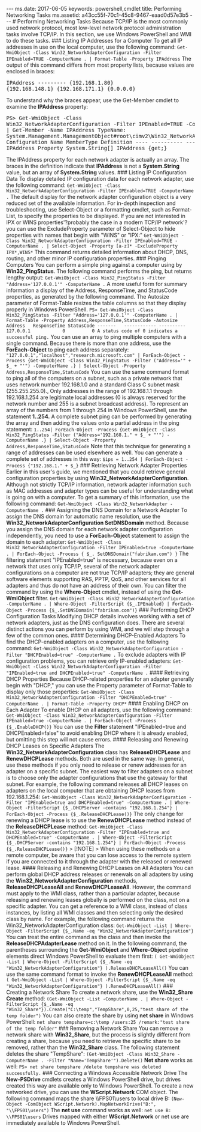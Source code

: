 --- ms.date:  2017-06-05 keywords:  powershell,cmdlet title:  Performing Networking Tasks ms.assetid:  a43cc55f-70c1-45c8-9467-eaad0d57e3b5 ---  # Performing Networking Tasks Because TCP/IP is the most commonly used network protocol, most low-level network protocol administration tasks involve TCP/IP. In this section, we use Windows PowerShell and WMI to do these tasks.  ### Listing IP Addresses for a Computer To get all IP addresses in use on the local computer, use the following command:  ``` Get-WmiObject -Class Win32_NetworkAdapterConfiguration -Filter IPEnabled=TRUE -ComputerName . | Format-Table -Property IPAddress ```  The output of this command differs from most property lists, because values are enclosed in braces:  <pre>IPAddress --------- {192.168.1.80} {192.168.148.1} {192.168.171.1} {0.0.0.0}</pre>  To understand why the braces appear, use the Get-Member cmdlet to examine the **IPAddress** property:  <pre>PS> Get-WmiObject -Class Win32_NetworkAdapterConfiguration -Filter IPEnabled=TRUE -ComputerName . | Get-Member -Name IPAddress TypeName: System.Management.ManagementObject#root\cimv2\Win32_NetworkAdapter Configuration Name      MemberType Definition ----      ---------- ---------- IPAddress Property   System.String[] IPAddress {get;}</pre>  The IPAddress property for each network adapter is actually an array. The braces in the definition indicate that **IPAddress** is not a **System.String** value, but an array of **System.String** values.  ### Listing IP Configuration Data To display detailed IP configuration data for each network adapter, use the following command:  ``` Get-WmiObject -Class Win32_NetworkAdapterConfiguration -Filter IPEnabled=TRUE -ComputerName . ```  The default display for the network adapter configuration object is a very reduced set of the available information. For in-depth inspection and troubleshooting, use Select-Object or a formatting cmdlet, such as Format-List, to specify the properties to be displayed.  If you are not interested in IPX or WINS properties'?probably the case in a modern TCP/IP network'?you can use the ExcludeProperty parameter of Select-Object to hide properties with names that begin with "WINS" or "IPX:"  ``` Get-WmiObject -Class Win32_NetworkAdapterConfiguration -Filter IPEnabled=TRUE -ComputerName . | Select-Object -Property [a-z]* -ExcludeProperty IPX*,WINS* ```  This command returns detailed information about DHCP, DNS, routing, and other minor IP configuration properties.  ### Pinging Computers You can perform a simple ping against a computer using by **Win32_PingStatus**. The following command performs the ping, but returns lengthy output:  ``` Get-WmiObject -Class Win32_PingStatus -Filter "Address='127.0.0.1'" -ComputerName . ```  A more useful form for summary information a display of the Address, ResponseTime, and StatusCode properties, as generated by the following command. The Autosize parameter of Format-Table resizes the table columns so that they display properly in Windows PowerShell.  ``` PS> Get-WmiObject -Class Win32_PingStatus -Filter "Address='127.0.0.1'" -ComputerName . | Format-Table -Property Address,ResponseTime,StatusCode -Autosize  Address   ResponseTime StatusCode -------   ------------ ---------- 127.0.0.1            0          0 A status code of 0 indicates a successful ping. ```  You can use an array to ping multiple computers with a single command. Because there is more than one address, use the **ForEach-Object** to ping each address separately:  ``` "127.0.0.1","localhost","research.microsoft.com" | ForEach-Object -Process {Get-WmiObject -Class Win32_PingStatus -Filter ("Address='" + $_ + "'") -ComputerName .} | Select-Object -Property Address,ResponseTime,StatusCode ```  You can use the same command format to ping all of the computers on a subnet, such as a private network that uses network number 192.168.1.0 and a standard Class C subnet mask (255.255.255.0)., Only addresses in the range of 192.168.1.1 through 192.168.1.254 are legitimate local addresses (0 is always reserved for the network number and 255 is a subnet broadcast address).  To represent an array of the numbers from 1 through 254 in Windows PowerShell, use the statement **1..254.** A complete subnet ping can be performed by generating the array and then adding the values onto a partial address in the ping statement:  ``` 1..254| ForEach-Object -Process {Get-WmiObject -Class Win32_PingStatus -Filter ("Address='192.168.1." + $_ + "'") -ComputerName .} | Select-Object -Property Address,ResponseTime,StatusCode ```  Note that this technique for generating a range of addresses can be used elsewhere as well. You can generate a complete set of addresses in this way:  `$ips = 1..254 | ForEach-Object -Process {"192.168.1." + $_}`  ### Retrieving Network Adapter Properties Earlier in this user's guide, we mentioned that you could retrieve general configuration properties by using **Win32_NetworkAdapterConfiguration**. Although not strictly TCP/IP information, network adapter information such as MAC addresses and adapter types can be useful for understanding what is going on with a computer. To get a summary of this information, use the following command:  ``` Get-WmiObject -Class Win32_NetworkAdapter -ComputerName . ```  ### Assigning the DNS Domain for a Network Adapter To assign the DNS domain for automatic name resolution, use the **Win32_NetworkAdapterConfiguration SetDNSDomain** method. Because you assign the DNS domain for each network adapter configuration independently, you need to use a **ForEach-Object** statement to assign the domain to each adapter:  ``` Get-WmiObject -Class Win32_NetworkAdapterConfiguration -Filter IPEnabled=true -ComputerName . | ForEach-Object -Process { $_. SetDNSDomain("fabrikam.com") } ```  The filtering statement "IPEnabled=true" is necessary, because even on a network that uses only TCP/IP, several of the network adapter configurations on a computer are not true TCP/IP adapters; they are general software elements supporting RAS, PPTP, QoS, and other services for all adapters and thus do not have an address of their own.  You can filter the command by using the **Where-Object** cmdlet, instead of using the **Get-WmiObject** filter.  ``` Get-WmiObject -Class Win32_NetworkAdapterConfiguration -ComputerName . | Where-Object -FilterScript {$_.IPEnabled} | ForEach-Object -Process {$_.SetDNSDomain("fabrikam.com")} ```  ### Performing DHCP Configuration Tasks Modifying DHCP details involves working with a set of network adapters, just as the DNS configuration does. There are several distinct actions you can perform by using WMI, and we will step through a few of the common ones.  #### Determining DHCP-Enabled Adapters To find the DHCP-enabled adapters on a computer, use the following command:  ``` Get-WmiObject -Class Win32_NetworkAdapterConfiguration -Filter "DHCPEnabled=true" -ComputerName . ```  To exclude adapters with IP configuration problems, you can retrieve only IP-enabled adapters:  ``` Get-WmiObject -Class Win32_NetworkAdapterConfiguration -Filter "IPEnabled=true and DHCPEnabled=true" -ComputerName . ```  #### Retrieving DHCP Properties Because DHCP-related properties for an adapter generally begin with "DHCP," you can use the Property parameter of Format-Table to display only those properties:  ``` Get-WmiObject -Class Win32_NetworkAdapterConfiguration -Filter "DHCPEnabled=true" -ComputerName . | Format-Table -Property DHCP* ```  #### Enabling DHCP on Each Adapter To enable DHCP on all adapters, use the following command:  ``` Get-WmiObject -Class Win32_NetworkAdapterConfiguration -Filter IPEnabled=true -ComputerName . | ForEach-Object -Process {$_.EnableDHCP()} ```  You can use the **Filter** statement "IPEnabled=true and DHCPEnabled=false" to avoid enabling DHCP where it is already enabled, but omitting this step will not cause errors.  #### Releasing and Renewing DHCP Leases on Specific Adapters The **Win32_NetworkAdapterConfiguration** class has **ReleaseDHCPLease** and **RenewDHCPLease** methods. Both are used in the same way. In general, use these methods if you only need to release or renew addresses for an adapter on a specific subnet. The easiest way to filter adapters on a subnet is to choose only the adapter configurations that use the gateway for that subnet. For example, the following command releases all DHCP leases on adapters on the local computer that are obtaining DHCP leases from 192.168.1.254:  ``` Get-WmiObject -Class Win32_NetworkAdapterConfiguration -Filter "IPEnabled=true and DHCPEnabled=true" -ComputerName . | Where-Object -FilterScript {$_.DHCPServer -contains "192.168.1.254"} | ForEach-Object -Process {$_.ReleaseDHCPLease()} ```  The only change for renewing a DHCP lease is to use the **RenewDHCPLease** method instead of the **ReleaseDHCPLease** method:  ``` Get-WmiObject -Class Win32_NetworkAdapterConfiguration -Filter "IPEnabled=true and DHCPEnabled=true" -ComputerName . | Where-Object -FilterScript {$_.DHCPServer -contains "192.168.1.254"} | ForEach-Object -Process {$_.ReleaseDHCPLease()} ```  > [!NOTE] > When using these methods on a remote computer, be aware that you can lose access to the remote system if you are connected to it through the adapter with the released or renewed lease.  #### Releasing and Renewing DHCP Leases on All Adapters You can perform global DHCP address releases or renewals on all adapters by using the **Win32_NetworkAdapterConfiguration** methods, **ReleaseDHCPLeaseAll** and **RenewDHCPLeaseAll**. However, the command must apply to the WMI class, rather than a particular adapter, because releasing and renewing leases globally is performed on the class, not on a specific adapter.  You can get a reference to a WMI class, instead of class instances, by listing all WMI classes and then selecting only the desired class by name. For example, the following command returns the Win32_NetworkAdapterConfiguration class:  ``` Get-WmiObject -List | Where-Object -FilterScript {$_.Name -eq "Win32_NetworkAdapterConfiguration"} ```  You can treat the entire command as the class and then invoke the **ReleaseDHCPAdapterLease** method on it. In the following command, the parentheses surrounding the **Get-WmiObject** and **Where-Object** pipeline elements direct Windows PowerShell to evaluate them first:  ``` ( Get-WmiObject -List | Where-Object -FilterScript {$_.Name -eq "Win32_NetworkAdapterConfiguration"} ).ReleaseDHCPLeaseAll() ```  You can use the same command format to invoke the **RenewDHCPLeaseAll** method:  ``` ( Get-WmiObject -List | Where-Object -FilterScript {$_.Name -eq "Win32_NetworkAdapterConfiguration"} ).RenewDHCPLeaseAll() ```  ### Creating a Network Share To create a network share, use the **Win32_Share Create** method:  ``` (Get-WmiObject -List -ComputerName . | Where-Object -FilterScript {$_.Name -eq "Win32_Share"}).Create("C:\temp","TempShare",0,25,"test share of the temp folder") ```  You can also create the share by using **net share** in Windows PowerShell:  ``` net share tempshare=c:\temp /users:25 /remark:"test share of the temp folder" ```  ### Removing a Network Share You can remove a network share with **Win32_Share**, but the process is slightly different from creating a share, because you need to retrieve the specific share to be removed, rather than the **Win32_Share** class. The following statement deletes the share "TempShare":  ``` (Get-WmiObject -Class Win32_Share -ComputerName . -Filter "Name='TempShare'").Delete() ```  **Net share** works as well:  ``` PS> net share tempshare /delete tempshare was deleted successfully. ```  ### Connecting a Windows Accessible Network Drive The **New-PSDrive** cmdlets creates a Windows PowerShell drive, but drives created this way are available only to Windows PowerShell. To create a new networked drive, you can use the **WScript.Network** COM object. The following command maps the share \\\\FPS01\\users to local drive B:  ``` (New-Object -ComObject WScript.Network).MapNetworkDrive("B:", "\\FPS01\users") ```  The **net use** command works as well:  ``` net use B: \\FPS01\users ```  Drives mapped with either **WScript.Network** or net use are immediately available to Windows PowerShell. 
